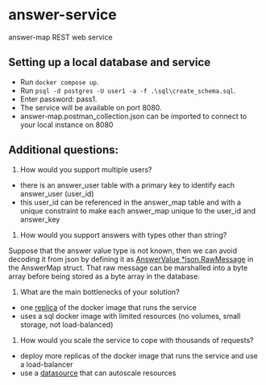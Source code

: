# answer-service

answer-map REST web service

## Setting up a local database and service

- Run `docker compose up`.
- Run `psql -d postgres -U user1 -a -f .\sql\create_schema.sql`.
- Enter password: pass1.
- The service will be available on port 8080.
- answer-map.postman_collection.json can be imported to connect to your local instance on 8080

## Additional questions:

1. How would you support multiple users?

- there is an answer_user table with a primary key to identify each answer_user (user_id)
- this user_id can be referenced in the answer_map table and with a unique constraint to make each answer_map unique to the user_id and answer_key

1. How would you support answers with types other than string?

Suppose that the answer value type is not known, then we can avoid decoding it from json by defining it as [AnswerValue *json.RawMessage](https://pkg.go.dev/encoding/json#RawMessage) in the AnswerMap struct.
That raw message can be marshalled into a byte array before being stored as a byte array in the database.

1. What are the main bottlenecks of your solution?

- one [replica](https://docs.docker.com/compose/compose-file/deploy/#replicas) of the docker image that runs the service
- uses a sql docker image with limited resources (no volumes, small storage, not load-balanced)

1. How would you scale the service to cope with thousands of requests?

- deploy more replicas of the docker image that runs the service and use a load-balancer
- use a [datasource](https://cloud.google.com/sql/docs/) that can autoscale resources
